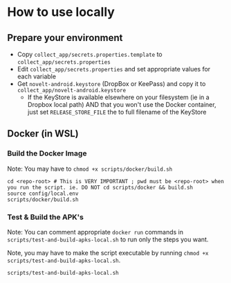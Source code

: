 # How to use locally

## Prepare your environment

- Copy `collect_app/secrets.properties.template` to `collect_app/secrets.properties`
- Edit `collect_app/secrets.properties` and set appropriate values for each variable
- Get `novelt-android.keystore` (DropBox or KeePass) and copy it to `collect_app/novelt-android.keystore`
  - If the KeyStore is available elsewhere on your filesystem (ie in a Dropbox local path) AND that you won't use the Docker container, just set `RELEASE_STORE_FILE` the to full filename of the KeyStore


## Docker (in WSL)

### Build the Docker Image

Note: You may have to `chmod +x scripts/docker/build.sh`

```shell
cd <repo-root> # This is VERY IMPORTANT ; pwd must be <repo-root> when you run the script. ie. DO NOT cd scripts/docker && build.sh
source config/local.env
scripts/docker/build.sh
```

### Test & Build the APK's

Note: You can comment appropriate `docker run` commands in `scripts/test-and-build-apks-local.sh` to run only the steps you want.

Note, you may have to make the script executable by running `chmod +x scripts/test-and-build-apks-local.sh`.

```shell
scripts/test-and-build-apks-local.sh
```
